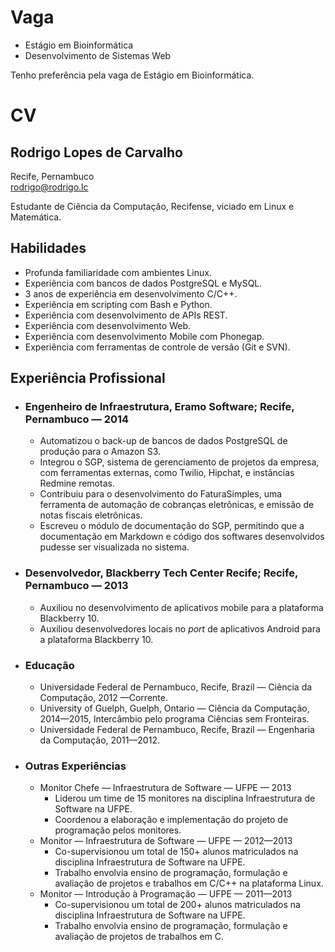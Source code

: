 Vaga
====

* Estágio em Bioinformática
* Desenvolvimento de Sistemas Web

Tenho preferência pela vaga de Estágio em Bioinformática.

CV
==

## Rodrigo Lopes de Carvalho
Recife, Pernambuco  
[rodrigo@rodrigo.lc](mailto:rodrigo@rodrigo.lc)

Estudante de Ciência da Computação, Recifense, viciado em Linux e Matemática.

Habilidades
-----------

* Profunda familiaridade com ambientes Linux.
* Experiência com bancos de dados PostgreSQL e MySQL.
* 3 anos de experiência em desenvolvimento C/C++.
* Experiência em scripting com Bash e Python.
* Experiência com desenvolvimento de APIs REST.
* Experiência com desenvolvimento Web.
* Experiência com desenvolvimento Mobile com Phonegap.
* Experiência com ferramentas de controle de versão (Git e SVN).

Experiência Profissional
------------------------

* ### Engenheiro de Infraestrutura, Eramo Software; Recife, Pernambuco — 2014
	* Automatizou o back-up de bancos de dados PostgreSQL de produção para o Amazon S3.
	* Integrou o SGP, sistema de gerenciamento de projetos da empresa, com ferramentas externas, como Twilio, Hipchat, e instâncias Redmine remotas.
	* Contribuiu para o desenvolvimento do FaturaSimples, uma ferramenta de automação de cobranças eletrônicas, e emissão de notas fiscais eletrônicas.
	* Escreveu o módulo de documentação do SGP, permitindo que a documentação em Markdown e código dos softwares desenvolvidos pudesse ser visualizada no sistema.

* ### Desenvolvedor, Blackberry Tech Center Recife; Recife, Pernambuco — 2013
	* Auxiliou no desenvolvimento de aplicativos mobile para a plataforma Blackberry 10.
	* Auxiliou desenvolvedores locais no *port* de aplicativos Android para a plataforma Blackberry 10.

* ### Educação
	* Universidade Federal de Pernambuco, Recife, Brazil — Ciência da Computação, 2012 —Corrente.
	* University of Guelph, Guelph, Ontario — Ciência da Computação, 2014—2015,
	Intercâmbio pelo programa Ciências sem Fronteiras.
	* Universidade Federal de Pernambuco, Recife, Brazil — Engenharia da Computação, 2011—2012.

* ### Outras Experiências

	* Monitor Chefe — Infraestrutura de Software — UFPE — 2013
		* Liderou um time de 15 monitores na disciplina Infraestrutura de Software na UFPE.
		* Coordenou a elaboração e implementação do projeto de programação pelos monitores.
	* Monitor — Infraestrutura de Software — UFPE — 2012—2013
		* Co-supervisionou um total de 150+ alunos matriculados na disciplina Infraestrutura de Software na UFPE.
		* Trabalho envolvia ensino de programação, formulação e avaliação de projetos e trabalhos em C/C++ na plataforma Linux.
	* Monitor — Introdução à Programação — UFPE — 2011—2013
		* Co-supervisionou um total de 200+ alunos matriculados na disciplina Infraestrutura de Software na UFPE.
		* Trabalho envolvia ensino de programação, formulação e avaliação de projetos de trabalhos em C.
